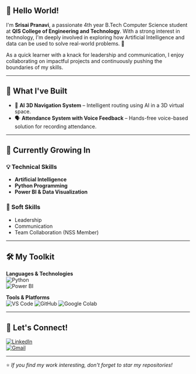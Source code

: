 ## 👋 Hello World!

I'm **Srisai Pranavi**, a passionate 4th year B.Tech Computer Science student at **QIS College of Engineering and Technology**. With a strong interest in technology, I'm deeply involved in exploring how Artificial Intelligence and data can be used to solve real-world problems. 🚀

As a quick learner with a knack for leadership and communication, I enjoy collaborating on impactful projects and continuously pushing the boundaries of my skills.

---

## 🔧 What I've Built

- 🧭 **AI 3D Navigation System** – Intelligent routing using AI in a 3D virtual space.
- 🗣️ **Attendance System with Voice Feedback** – Hands-free voice-based solution for recording attendance.

---

## 🌱 Currently Growing In

### 💡 Technical Skills
- **Artificial Intelligence**
- **Python Programming**
- **Power BI & Data Visualization**

### 🧠 Soft Skills
- Leadership
- Communication
- Team Collaboration (NSS Member)

---

## 🛠️ My Toolkit

**Languages & Technologies**  
![Python](https://img.shields.io/badge/Python-3776AB?style=flat&logo=python&logoColor=white)  
![Power BI](https://img.shields.io/badge/PowerBI-F2C811?style=flat&logo=powerbi&logoColor=black)

**Tools & Platforms**  
![VS Code](https://img.shields.io/badge/VS%20Code-007ACC?style=flat&logo=visual-studio-code&logoColor=white)
![GitHub](https://img.shields.io/badge/GitHub-181717?style=flat&logo=github&logoColor=white)
![Google Colab](https://img.shields.io/badge/Google%20Colab-F9AB00?style=flat&logo=googlecolab&logoColor=black)

---

## 🤝 Let's Connect!

[![LinkedIn](https://img.shields.io/badge/LinkedIn-0077B5?style=flat&logo=linkedin&logoColor=white)](https://www.linkedin.com/in/srisai-pranavi-alagara-078074291)  
[![Gmail](https://img.shields.io/badge/Gmail-D14836?style=flat&logo=gmail&logoColor=white)](mailto:alagarasrisaipranavi@gmail.com)

---

⭐ *If you find my work interesting, don't forget to star my repositories!*
